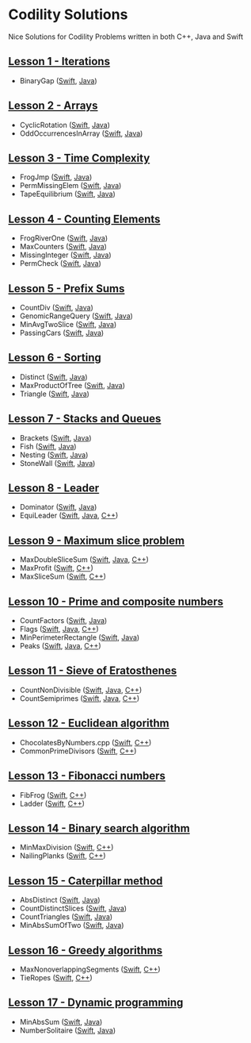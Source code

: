 # Codility Solutions
Nice Solutions for Codility Problems written in both C++, Java and Swift
## [Lesson 1 - Iterations](./L01-Iterations/)
- BinaryGap ([Swift](./L01-Iterations/BinaryGap.swift), [Java](./L01-Iterations/BinaryGap.java))
## [Lesson 2 - Arrays](./L02-Arrays/)
- CyclicRotation ([Swift](./L02-Arrays/CyclicRotation.swift), [Java](./L02-Arrays/CyclicRotation.java))
- OddOccurrencesInArray ([Swift](./L02-Arrays/OddOccurrencesInArray.swift), [Java](./L02-Arrays/OddOccurrencesInArray.java))
## [Lesson 3 - Time Complexity](./L03-Time-Complexity/)
- FrogJmp ([Swift](./L03-Time-Complexity/FrogJmp.swift), [Java](./L03-Time-Complexity/FrogJmp.java))
- PermMissingElem ([Swift](./L03-Time-Complexity/PermMissingElem.swift), [Java](./L03-Time-Complexity/PermMissingElem.java))
- TapeEquilibrium ([Swift](./L03-Time-Complexity/TapeEquilibrium.swift), [Java](./L03-Time-Complexity/TapeEquilibrium.java))
## [Lesson 4 - Counting Elements](./L04-Couting-Elements/)
- FrogRiverOne ([Swift](./L04-Couting-Elements/FrogRiverOne.swift), [Java](./L04-Couting-Elements/FrogRiverOne.java))
- MaxCounters ([Swift](./L04-Couting-Elements/MaxCounters.swift), [Java](./L04-Couting-Elements/MaxCounters.java))
- MissingInteger ([Swift](./L04-Couting-Elements/MissingInteger.swift), [Java](./L04-Couting-Elements/MissingInteger.java))
- PermCheck ([Swift](./L01-Iterations/PermCheck.swift), [Java](./L01-Iterations/PermCheck.java))
## [Lesson 5 - Prefix Sums](./L05-Prefix-Sums/)
- CountDiv ([Swift](./L05-Prefix-Sums/CountDiv.swift), [Java](./L05-Prefix-Sums/CountDiv.java))
- GenomicRangeQuery ([Swift](./L05-Prefix-Sums/GenomicRangeQuery.swift), [Java](./L05-Prefix-Sums/GenomicRangeQuery.java))
- MinAvgTwoSlice ([Swift](./L05-Prefix-Sums/MinAvgTwoSlice.swift), [Java](./L05-Prefix-Sums/MinAvgTwoSlice.java))
- PassingCars ([Swift](./L05-Prefix-Sums/PassingCars.swift), [Java](./L05-Prefix-Sums/PassingCars.java))
## [Lesson 6 - Sorting](./L06-Sorting/)
- Distinct ([Swift](./L06-Sorting/Distinct.swift), [Java](./L06-Sorting/Distinct.java))
- MaxProductOfTree ([Swift](./L06-Sorting/MaxProductOfTree.swift), [Java](./L06-Sorting/MaxProductOfTree.java))
- Triangle ([Swift](./L06-Sorting/Triangle.swift), [Java](./L06-Sorting/Triangle.java))
## [Lesson 7 - Stacks and Queues](./L07-StacksAndQueues/)
- Brackets ([Swift](./L07-StacksAndQueues/Brackets.swift), [Java](./L07-StacksAndQueues/Brackets.java))
- Fish ([Swift](./L07-StacksAndQueues/Fish.swift), [Java](./L07-StacksAndQueues/Fish.java))
- Nesting ([Swift](./L07-StacksAndQueues/Nesting.swift), [Java](./L07-StacksAndQueues/Nesting.java))
- StoneWall ([Swift](./L07-StacksAndQueues/StoneWall.swift), [Java](./L07-StacksAndQueues/StoneWall.java))
## [Lesson 8 - Leader](./L08-Leader/)
- Dominator ([Swift](./L08-Leader/Dominator.swift), [Java](./L08-Leader/Dominator.java))
- EquiLeader ([Swift](./L08-Leader/EquiLeader.swift), [Java](./L08-Leader/EquiLeader.java), [C++](./L08-Leader/EquiLeader.cpp))
## [Lesson 9 - Maximum slice problem](./L09-MaximumSliceProblem/)
- MaxDoubleSliceSum ([Swift](./L09-MaximumSliceProblem/MaxDoubleSliceSum.swift), [Java](L09-MaximumSliceProblem/MaxDoubleSliceSum.java), [C++](./L09-MaximumSliceProblem/MaxDoubleSliceSum.cpp))
- MaxProfit ([Swift](./L09-MaximumSliceProblem/MaxProfit.swift), [C++](./L09-MaximumSliceProblem/MaxProfit.cpp))
- MaxSliceSum ([Swift](./L09-MaximumSliceProblem/MaxSliceSum.swift), [C++](./L09-MaximumSliceProblem/MaxSliceSum.cpp))
## [Lesson 10 - Prime and composite numbers](./L10-PrimeAndCompositeNumbers/)
- CountFactors ([Swift](./L10-PrimeAndCompositeNumbers/CountFactors.swift), [Java](./L10-PrimeAndCompositeNumbers/CountFactors.java))
- Flags ([Swift](./L10-PrimeAndCompositeNumbers/Flags.swift), [Java](./L10-PrimeAndCompositeNumbers/Flags.java), [C++](./L10-PrimeAndCompositeNumbers/Flags.cpp))
- MinPerimeterRectangle ([Swift](./L10-PrimeAndCompositeNumbers/MinPerimeterRectangle.swift), [Java](./L10-PrimeAndCompositeNumbers/MinPerimeterRectangle.java))
- Peaks ([Swift](./L10-PrimeAndCompositeNumbers/Peaks.swift), [Java](./L10-PrimeAndCompositeNumbers/Peaks.java), [C++](./L10-PrimeAndCompositeNumbers/Peaks.cpp))
## [Lesson 11 - Sieve of Eratosthenes](./L11-SieveofEratosthenes/)
- CountNonDivisible ([Swift](./L11-SieveofEratosthenes/CountNonDivisible.swift), [Java](./L11-SieveofEratosthenes/CountNonDivisible.java), [C++](./L11-SieveofEratosthenes/CountNonDivisible.cpp))
- CountSemiprimes ([Swift](./L11-SieveofEratosthenes/CountSemiprimes.swift), [Java](./L11-SieveofEratosthenes/CountSemiprimes.java), [C++](./L11-SieveofEratosthenes/CountSemiprimes.cpp))
## [Lesson 12 - Euclidean algorithm](./L12-EuclideanAlgorithm/)
- ChocolatesByNumbers.cpp ([Swift](./L12-EuclideanAlgorithm/ChocolatesByNumbers.swift), [C++](./L12-EuclideanAlgorithm/ChocolatesByNumbers.cpp))
- CommonPrimeDivisors ([Swift](./L12-EuclideanAlgorithm/CommonPrimeDivisors.swift), [C++](./L12-EuclideanAlgorithm/CommonPrimeDivisors.cpp))
## [Lesson 13 - Fibonacci numbers](./L13-FibonacciNumbers/)
- FibFrog ([Swift](./L13-FibonacciNumbers/FibFrog.swift), [C++](./L13-FibonacciNumbers/FibFrog.cpp))
- Ladder ([Swift](./L13-FibonacciNumbers/Ladder.swift), [C++](./L13-FibonacciNumbers/Ladder.cpp))
## [Lesson 14 - Binary search algorithm](./L14-BinarySearchAlgorithm/)
- MinMaxDivision ([Swift](./L14-BinarySearchAlgorithm/MinMaxDivision.swift), [C++](./L14-BinarySearchAlgorithm/MinMaxDivision.cpp))
- NailingPlanks ([Swift](./L14-BinarySearchAlgorithm/NailingPlanks.swift), [C++](./L14-BinarySearchAlgorithm/NailingPlanks.cpp))
## [Lesson 15 - Caterpillar method](./L15-CaterpillarMethod/)
- AbsDistinct ([Swift](./L15-CaterpillarMethod/AbsDistinct.swift), [Java](./L15-CaterpillarMethod/AbsDistinct.java))
- CountDistinctSlices ([Swift](./L15-CaterpillarMethod/CountDistinctSlices.swift), [Java](./L15-CaterpillarMethod/CountDistinctSlices.java))
- CountTriangles ([Swift](./L15-CaterpillarMethod/CountTriangles.swift), [Java](./L15-CaterpillarMethod/CountTriangles.java))
- MinAbsSumOfTwo ([Swift](./L15-CaterpillarMethod/MinAbsSumOfTwo.swift), [Java](./L15-CaterpillarMethod/MinAbsSumOfTwo.java))
## [Lesson 16 - Greedy algorithms](./L16-GreedyAlgorithms/)
- MaxNonoverlappingSegments ([Swift](./L16-GreedyAlgorithms/MaxNonoverlappingSegments.swift), [C++](./L16-GreedyAlgorithms/MaxNonoverlappingSegments.cpp))
- TieRopes ([Swift](./L16-GreedyAlgorithms/TieRopes.swift), [C++](./L16-GreedyAlgorithms/TieRopes.cpp))
## [Lesson 17 - Dynamic programming](./L17-DynamicProgramming/)
- MinAbsSum ([Swift](./L17-DynamicProgramming/MinAbsSum.swift), [Java](./L17-DynamicProgramming/MinAbsSum.java))
- NumberSolitaire ([Swift](./L17-DynamicProgramming/NumberSolitaire.swift), [Java](./L17-DynamicProgramming/NumberSolitaire.java))
